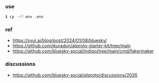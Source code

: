 ### use

```sh
$ cp -rf env .env
```

### ref

- https://syui.ai/blog/post/2024/01/08/bluesky/
- https://github.com/ikuradon/atproto-starter-kit/tree/main
- https://github.com/bluesky-social/indigo/tree/main/cmd/fakermaker

### discussions

- https://github.com/bluesky-social/atproto/discussions/2026
